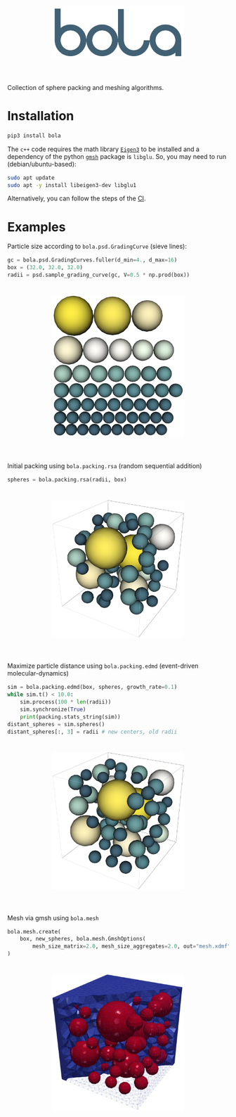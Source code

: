 <h1 align="center">
<img src="https://raw.githubusercontent.com/TTitscher/bola/main/logo/bola.svg" width="300">
</h1><br>

Collection of sphere packing and meshing algorithms.

# Installation

~~~sh
pip3 install bola
~~~

The `c++` code requires the math library [`Eigen3`](https://eigen.tuxfamily.org) to be installed and a dependency of the python [`gmsh`](https://pypi.org/project/gmsh/) package is `libglu`. So, you may need to run (debian/ubuntu-based):

~~~sh
sudo apt update
sudo apt -y install libeigen3-dev libglu1
~~~

Alternatively, you can follow the steps of the [CI](./.github/workflows/ci.yml#L21-L35).

# Examples

Particle size according to `bola.psd.GradingCurve` (sieve lines):
~~~py
gc = bola.psd.GradingCurves.fuller(d_min=4., d_max=16)
box = (32.0, 32.0, 32.0)
radii = psd.sample_grading_curve(gc, V=0.5 * np.prod(box))
~~~
<h1 align="center">
<img src="https://raw.githubusercontent.com/TTitscher/bola/main/examples/gc.jpg" width="300">
</h1><br>

Initial packing using `bola.packing.rsa` (random sequential addition)
~~~py
spheres = bola.packing.rsa(radii, box)
~~~
<h1 align="center">
<img src="https://raw.githubusercontent.com/TTitscher/bola/main/examples/rsa.jpg" width="300">
</h1><br>

Maximize particle distance using `bola.packing.edmd` (event-driven molecular-dynamics)
~~~py
sim = bola.packing.edmd(box, spheres, growth_rate=0.1)
while sim.t() < 10.0:
    sim.process(100 * len(radii))
    sim.synchronize(True)
    print(packing.stats_string(sim))
distant_spheres = sim.spheres()
distant_spheres[:, 3] = radii # new centers, old radii
~~~
<h1 align="center">
<img src="https://raw.githubusercontent.com/TTitscher/bola/main/examples/edmd.jpg" width="300">
</h1><br>

Mesh via gmsh using `bola.mesh`
~~~py
bola.mesh.create(
    box, new_spheres, bola.mesh.GmshOptions(
        mesh_size_matrix=2.0, mesh_size_aggregates=2.0, out="mesh.xdmf")
)
~~~
<h1 align="center">
<img src="https://raw.githubusercontent.com/TTitscher/bola/main/examples/mesh.jpg" width="300">
</h1><br>

